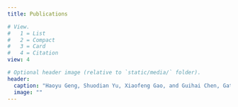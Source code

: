 ```yaml
---
title: Publications

# View.
#   1 = List
#   2 = Compact
#   3 = Card
#   4 = Citation
view: 4

# Optional header image (relative to `static/media/` folder).
header:
  caption: "Haoyu Geng, Shuodian Yu, Xiaofeng Gao, and Guihai Chen, Gated Sequential Recommendation System with Social and Textual Information under Dynamic Contexts, The 26th International Conference on Database Systems for Advanced Applications (DASFAA), Taipei, Taiwan, April 11-14, 2021."
  image: ""
---
```

